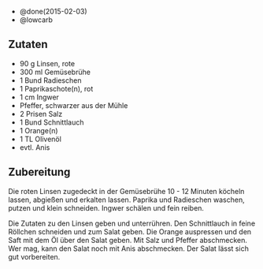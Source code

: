 - @done(2015-02-03)
- @lowcarb

## Zutaten

- 90 g     Linsen, rote
- 300 ml   Gemüsebrühe
- 1 Bund   Radieschen
- 1    Paprikaschote(n), rot
- 1 cm     Ingwer
- Pfeffer, schwarzer aus der Mühle
- 2 Prisen     Salz
- 1 Bund   Schnittlauch
- 1    Orange(n)
- 1 TL     Olivenöl
- evtl.    Anis

## Zubereitung

Die roten Linsen zugedeckt in der Gemüsebrühe 10 - 12 Minuten köcheln lassen, abgießen und erkalten lassen. Paprika und Radieschen waschen, putzen und klein schneiden. Ingwer schälen und fein reiben.

Die Zutaten zu den Linsen geben und unterrühren. Den Schnittlauch in feine Röllchen schneiden und zum Salat geben. Die Orange auspressen und den Saft mit dem Öl über den Salat geben. Mit Salz und Pfeffer abschmecken. Wer mag, kann den Salat noch mit Anis abschmecken. Der Salat lässt sich gut vorbereiten.
